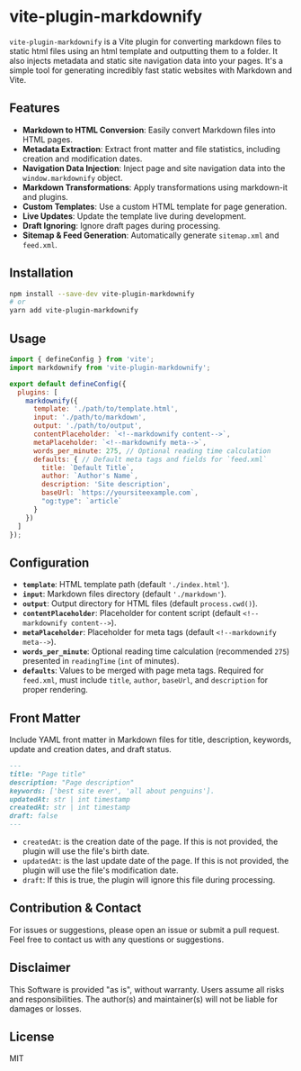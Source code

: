 # vite-plugin-markdownify

`vite-plugin-markdownify` is a Vite plugin for converting markdown files to static html files using an html template and outputting them to a folder. It also injects metadata and static site navigation data into your pages. It's a simple tool for generating incredibly fast static websites with Markdown and Vite.

## Features

- **Markdown to HTML Conversion**: Easily convert Markdown files into HTML pages.
- **Metadata Extraction**: Extract front matter and file statistics, including creation and modification dates.
- **Navigation Data Injection**: Inject page and site navigation data into the `window.markdownify` object.
- **Markdown Transformations**: Apply transformations using markdown-it and plugins.
- **Custom Templates**: Use a custom HTML template for page generation.
- **Live Updates**: Update the template live during development.
- **Draft Ignoring**: Ignore draft pages during processing.
- **Sitemap & Feed Generation**: Automatically generate `sitemap.xml` and `feed.xml`.

## Installation

```bash
npm install --save-dev vite-plugin-markdownify
# or
yarn add vite-plugin-markdownify
```

## Usage

```javascript
import { defineConfig } from 'vite';
import markdownify from 'vite-plugin-markdownify';

export default defineConfig({
  plugins: [
    markdownify({
      template: './path/to/template.html',
      input: './path/to/markdown',
      output: './path/to/output',
      contentPlaceholder: `<!--markdownify content-->`,
      metaPlaceholder: `<!--markdownify meta-->`,
      words_per_minute: 275, // Optional reading time calculation
      defaults: { // Default meta tags and fields for `feed.xml`
        title: `Default Title`,
        author: `Author's Name`,
        description: 'Site description',
        baseUrl: `https://yoursiteexample.com`,
        "og:type": `article`
      }
    })
  ]
});
```

## Configuration

- **`template`**: HTML template path (default `'./index.html'`).
- **`input`**: Markdown files directory (default `'./markdown'`).
- **`output`**: Output directory for HTML files (default `process.cwd()`).
- **`contentPlaceholder`**: Placeholder for content script (default `<!--markdownify content-->`).
- **`metaPlaceholder`**: Placeholder for meta tags (default `<!--markdownify meta-->`).
- **`words_per_minute`**: Optional reading time calculation (recommended `275`) presented in `readingTime` (`int` of minutes).
- **`defaults`**: Values to be merged with page meta tags. Required for `feed.xml`, must include `title`, `author`, `baseUrl`, and `description` for proper rendering.

## Front Matter

Include YAML front matter in Markdown files for title, description, keywords, update and creation dates, and draft status.

```md
---
title: "Page title"
description: "Page description"
keywords: ['best site ever', 'all about penguins'].
updatedAt: str | int timestamp 
createdAt: str | int timestamp
draft: false
---
```

- `createdAt`: is the creation date of the page. If this is not provided, the plugin will use the file's birth date.
- `updatedAt`: is the last update date of the page. If this is not provided, the plugin will use the file's modification date.
- `draft`: If this is true, the plugin will ignore this file during processing.

## Contribution & Contact

For issues or suggestions, please open an issue or submit a pull request. Feel free to contact us with any questions or suggestions.

## Disclaimer

This Software is provided "as is", without warranty. Users assume all risks and responsibilities. The author(s) and maintainer(s) will not be liable for damages or losses.

## License

MIT